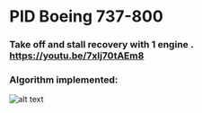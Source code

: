 # PID Boeing 737-800 
### Take off and stall recovery with 1 engine . https://youtu.be/7xlj70tAEm8

### Algorithm implemented:
![alt text](https://blog.330ohms.com/wp-content/uploads/2021/06/PIDfront.png)
